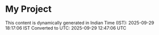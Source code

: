 # My Project

This content is dynamically generated in Indian Time (IST): 2025-09-29 18:17:06 IST
Converted to UTC: 2025-09-29 12:47:06 UTC
